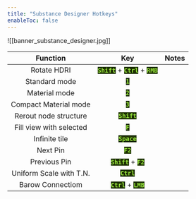```yaml
---
title: "Substance Designer Hotkeys"
enableToc: false
---
```

<style> code { color: #99E83F; background: #1E3101; } </style>
![[banner_substance_designer.jpg]]

|Function|Key|Notes
|:-:|:-:|:-:
|Rotate HDRI|**`Shift`** + **`Ctrl`** + **`RMB`**
|Standard mode|**`1`**
|Material mode|**`2`**
|Compact Material mode|**`3`**
|Rerout node structure|**`Shift`**
|Fill view with selected|**`F`**
|Infinite tile|**`Space`**
|Next Pin|**`F2`**
|Previous Pin|**`Shift`** + **`F2`**
|Uniform Scale with T.N.|**`Ctrl`**
|Barow Connectiom|**`Ctrl`** + **`LMB`**

